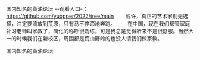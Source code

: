 国内知名的黄油论坛
--观看入口-：https://github.com/yuopper/2022/tree/main
　　或许，真正的艺术家别无选择，注定要流放到荒原，只有马不停蹄地奔跑。
　　在中国，现在我们都管家庭补习老师叫家教了，简化的称呼很洗练，可是我总是觉得听来不是很舒服。当然大一的时候我们在新校区，周围都是荒山野岭的也没人请我们做家教。

国内知名的黄油论坛
